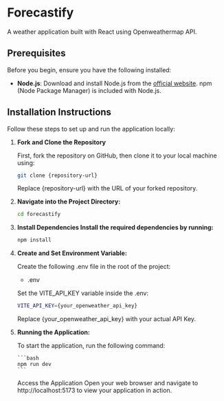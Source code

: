 # Forecastify

A weather application built with React using Openweathermap API.

## Prerequisites

Before you begin, ensure you have the following installed:

-   **Node.js**: Download and install Node.js from the [official website](https://nodejs.org/). npm (Node Package Manager) is included with Node.js.

## Installation Instructions

Follow these steps to set up and run the application locally:

1.  **Fork and Clone the Repository**

    First, fork the repository on GitHub, then clone it to your local machine using:

    ```bash
    git clone {repository-url}
    ```

    Replace {repository-url} with the URL of your forked repository.

2.  **Navigate into the Project Directory:**

    ```bash
    cd forecastify
    ```

3.  **Install Dependencies Install the required dependencies by running:**

    ```bash
    npm install
    ```

4.  **Create and Set Environment Variable:**

    Create the following .env file in the root of the project:

    -   .env

    Set the VITE_API_KEY variable inside the .env:

    ```bash
    VITE_API_KEY={your_openweather_api_key}
    ```

    Replace {your_openweather_api_key} with your actual API Key.

5.  **Running the Application:**

    To start the application, run the following command:

        ```bash
        npm run dev
        ```

    Access the Application Open your web browser and navigate to http://localhost:5173 to view your application in action.
